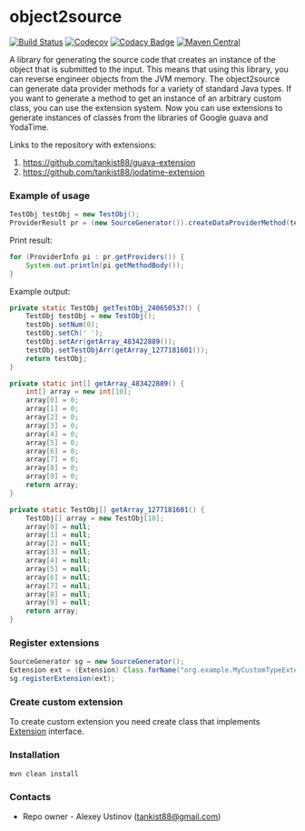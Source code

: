 # object2source #

[![Build Status](https://travis-ci.org/tankist88/object2source.svg?branch=master)](https://travis-ci.org/tankist88/object2source)
[![Codecov](https://img.shields.io/codecov/c/github/tankist88/object2source.svg)](https://codecov.io/gh/tankist88/object2source)
[![Codacy Badge](https://api.codacy.com/project/badge/Grade/49996a1d61e1430fa8b51d1fd7a17b66)](https://www.codacy.com/project/tankist88/object2source/dashboard?utm_source=github.com&amp;utm_medium=referral&amp;utm_content=tankist88/object2source&amp;utm_campaign=Badge_Grade_Dashboard)
[![Maven Central](https://img.shields.io/maven-central/v/com.github.tankist88/object2source.svg)](http://search.maven.org/classic/#search%7Cga%7C1%7Cg%3A%22com.github.tankist88%22%20a%3A%22object2source%22)


A library for generating the source code that creates an instance of the object that is submitted to the input. 
This means that using this library, you can reverse engineer objects from the JVM memory. The object2source can generate data provider methods for a variety of standard Java types. If you want to generate a method to get an instance of an arbitrary custom class, you can use the extension system.
Now you can use extensions to generate instances of classes from the libraries of Google guava and YodaTime.

Links to the repository with extensions:

1. https://github.com/tankist88/guava-extension
2. https://github.com/tankist88/jodatime-extension

### Example of usage ###

```java
TestObj testObj = new TestObj();
ProviderResult pr = (new SourceGenerator()).createDataProviderMethod(testObj);
```

Print result:
```java
for (ProviderInfo pi : pr.getProviders()) {
    System.out.println(pi.getMethodBody());
}
```

Example output:

```java
private static TestObj getTestObj_240650537() {
    TestObj testObj = new TestObj();
    testObj.setNum(0);
    testObj.setCh(' ');
    testObj.setArr(getArray_483422889());
    testObj.setTestObjArr(getArray_1277181601());
    return testObj;
}

private static int[] getArray_483422889() {
    int[] array = new int[10];
    array[0] = 0;
    array[1] = 0;
    array[2] = 0;
    array[3] = 0;
    array[4] = 0;
    array[5] = 0;
    array[6] = 0;
    array[7] = 0;
    array[8] = 0;
    array[9] = 0;
    return array;
}

private static TestObj[] getArray_1277181601() {
    TestObj[] array = new TestObj[10];
    array[0] = null;
    array[1] = null;
    array[2] = null;
    array[3] = null;
    array[4] = null;
    array[5] = null;
    array[6] = null;
    array[7] = null;
    array[8] = null;
    array[9] = null;
    return array;
}
```

### Register extensions ###

```java
SourceGenerator sg = new SourceGenerator();
Extension ext = (Extension) Class.forName("org.example.MyCustomTypeExtension").newInstance();
sg.registerExtension(ext);
```

### Create custom extension ###

To create custom extension you need create class that implements [Extension](https://github.com/tankist88/object2source/blob/master/src/main/java/com/github/tankist88/object2source/extension/Extension.java) interface.

### Installation ###

```text
mvn clean install
```

### Contacts ###

* Repo owner - Alexey Ustinov (tankist88@gmail.com)

